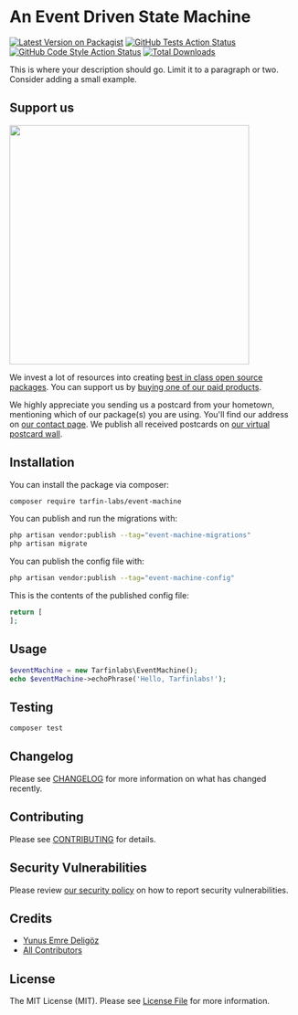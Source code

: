 # An Event Driven State Machine

[![Latest Version on Packagist](https://img.shields.io/packagist/v/tarfin-labs/event-machine.svg?style=flat-square)](https://packagist.org/packages/tarfin-labs/event-machine)
[![GitHub Tests Action Status](https://img.shields.io/github/actions/workflow/status/tarfin-labs/event-machine/run-tests.yml?branch=main&label=tests&style=flat-square)](https://github.com/tarfin-labs/event-machine/actions?query=workflow%3Arun-tests+branch%3Amain)
[![GitHub Code Style Action Status](https://img.shields.io/github/actions/workflow/status/tarfin-labs/event-machine/fix-php-code-style-issues.yml?branch=main&label=code%20style&style=flat-square)](https://github.com/tarfin-labs/event-machine/actions?query=workflow%3A"Fix+PHP+code+style+issues"+branch%3Amain)
[![Total Downloads](https://img.shields.io/packagist/dt/tarfin-labs/event-machine.svg?style=flat-square)](https://packagist.org/packages/tarfin-labs/event-machine)

This is where your description should go. Limit it to a paragraph or two. Consider adding a small example.

## Support us

[<img src="https://github-ads.s3.eu-central-1.amazonaws.com/event-machine.jpg?t=1" width="419px" />](https://spatie.be/github-ad-click/event-machine)

We invest a lot of resources into creating [best in class open source packages](https://spatie.be/open-source). You can support us by [buying one of our paid products](https://spatie.be/open-source/support-us).

We highly appreciate you sending us a postcard from your hometown, mentioning which of our package(s) you are using. You'll find our address on [our contact page](https://spatie.be/about-us). We publish all received postcards on [our virtual postcard wall](https://spatie.be/open-source/postcards).

## Installation

You can install the package via composer:

```bash
composer require tarfin-labs/event-machine
```

You can publish and run the migrations with:

```bash
php artisan vendor:publish --tag="event-machine-migrations"
php artisan migrate
```

You can publish the config file with:

```bash
php artisan vendor:publish --tag="event-machine-config"
```

This is the contents of the published config file:

```php
return [
];
```

## Usage

```php
$eventMachine = new Tarfinlabs\EventMachine();
echo $eventMachine->echoPhrase('Hello, Tarfinlabs!');
```

## Testing

```bash
composer test
```

## Changelog

Please see [CHANGELOG](CHANGELOG.md) for more information on what has changed recently.

## Contributing

Please see [CONTRIBUTING](CONTRIBUTING.md) for details.

## Security Vulnerabilities

Please review [our security policy](../../security/policy) on how to report security vulnerabilities.

## Credits

- [Yunus Emre Deligöz](https://github.com/tarfin-labs)
- [All Contributors](../../contributors)

## License

The MIT License (MIT). Please see [License File](LICENSE.md) for more information.
